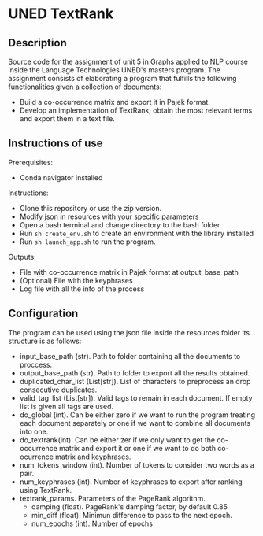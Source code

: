 # UNED TextRank

## Description

Source code for the assignment of unit 5 in Graphs applied to NLP course inside the Language Technologies UNED's masters program.
The assignment consists of elaborating a program that fulfills the following functionalities given a collection of documents:
* Build a co-occurrence matrix and export it in Pajek format.
* Develop an implementation of TextRank, obtain the most relevant terms and export them in a text file.


## Instructions of use

Prerequisites:

* Conda navigator installed

Instructions:

* Clone this repository or use the zip version.
* Modify json in resources with your specific parameters
* Open a bash terminal and change directory to the bash folder
* Run `sh create_env.sh` to create an environment with the library installed
* Run `sh launch_app.sh` to run the program.

Outputs:
* File with co-occurrence matrix in Pajek format at output_base_path
* (Optional) File with the keyphrases
* Log file with all the info of the process

## Configuration

The program can be used using the json file inside the resources folder its structure is as follows:

* input_base_path (str). Path to folder containing all the documents to proccess.
* output_base_path (str). Path to folder to export all the results obtained.
* duplicated_char_list (List[str]). List of characters to preprocess an drop consecutive duplicates.
* valid_tag_list (List[str]). Valid tags to remain in each document. If empty list is given all tags are used.
* do_global (int). Can be either zero if we want to run the program treating each document separately or one if we want to combine all documents into one.
* do_textrank(int). Can be either zer if we only want to get the co-occurrence matrix and export it or one if we want to do both co-ocurrence matrix and keyphrases.
* num_tokens_window (int). Number of tokens to consider two words as a pair.
* num_keyphrases (int). Number of keyphrases to export after ranking using TextRank.
* textrank_params. Parameters of the PageRank algorithm.
    * damping (float). PageRank's damping factor, by default 0.85
    * min_diff (float). Minimun difference to pass to the next epoch.
    * num_epochs (int). Number of epochs

